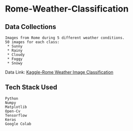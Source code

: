 # Rome-Weather-Classification

## Data Collections
    Images from Rome during 5 different weather conditions.
    50 images for each class:
     * Sunny
     * Rainy
     * Cloudy
     * Foggy
     * Snowy
   

Data Link: [Kaggle-Rome Weather Image Classification](https://www.kaggle.com/datasets/rogeriovaz/rome-weather-classification)



## Tech Stack Used
    Python
    Numpy
    Matplotlib
    Open-Cv
    Tensorflow
    Keras
    Google Colab
    
